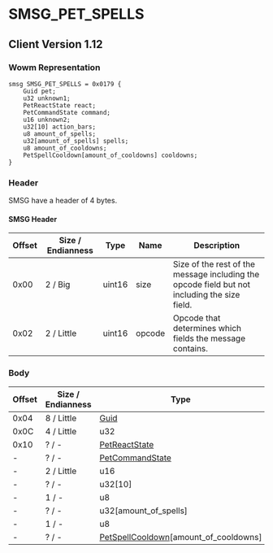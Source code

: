 # SMSG_PET_SPELLS
## Client Version 1.12

### Wowm Representation
```rust,ignore
smsg SMSG_PET_SPELLS = 0x0179 {
    Guid pet;
    u32 unknown1;
    PetReactState react;
    PetCommandState command;
    u16 unknown2;
    u32[10] action_bars;
    u8 amount_of_spells;
    u32[amount_of_spells] spells;
    u8 amount_of_cooldowns;
    PetSpellCooldown[amount_of_cooldowns] cooldowns;
}
```
### Header
SMSG have a header of 4 bytes.

#### SMSG Header
| Offset | Size / Endianness | Type   | Name   | Description |
| ------ | ----------------- | ------ | ------ | ----------- |
| 0x00   | 2 / Big           | uint16 | size   | Size of the rest of the message including the opcode field but not including the size field.|
| 0x02   | 2 / Little        | uint16 | opcode | Opcode that determines which fields the message contains.|
### Body
| Offset | Size / Endianness | Type | Name | Description |
| ------ | ----------------- | ---- | ---- | ----------- |
| 0x04 | 8 / Little | [Guid](../spec/packed-guid.md) | pet |  |
| 0x0C | 4 / Little | u32 | unknown1 |  |
| 0x10 | ? / - | [PetReactState](petreactstate.md) | react |  |
| - | ? / - | [PetCommandState](petcommandstate.md) | command |  |
| - | 2 / Little | u16 | unknown2 |  |
| - | ? / - | u32[10] | action_bars |  |
| - | 1 / - | u8 | amount_of_spells |  |
| - | ? / - | u32[amount_of_spells] | spells |  |
| - | 1 / - | u8 | amount_of_cooldowns |  |
| - | ? / - | [PetSpellCooldown](petspellcooldown.md)[amount_of_cooldowns] | cooldowns |  |
